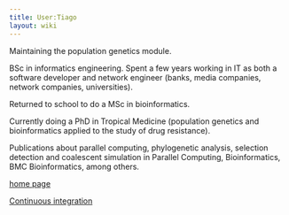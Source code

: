```yaml
---
title: User:Tiago
layout: wiki
---
```


Maintaining the population genetics module.

BSc in informatics engineering. Spent a few years working in IT as both
a software developer and network engineer (banks, media companies,
network companies, universities).

Returned to school to do a MSc in bioinformatics.

Currently doing a PhD in Tropical Medicine (population genetics and
bioinformatics applied to the study of drug resistance).

Publications about parallel computing, phylogenetic analysis, selection
detection and coalescent simulation in Parallel Computing,
Bioinformatics, BMC Bioinformatics, among others.

[home page](http://tiago.org)

[Continuous integration](Continuous_integration "wikilink")
